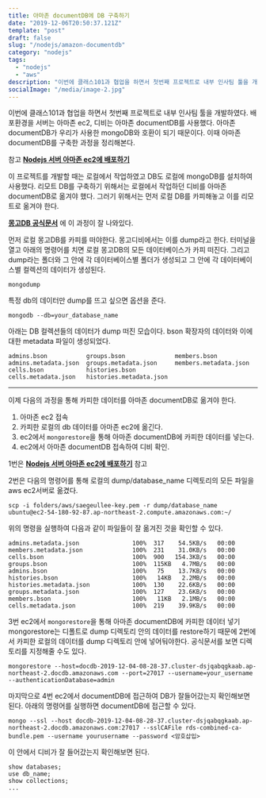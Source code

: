 ```yaml
---
title: 아마존 documentDB에 DB 구축하기
date: "2019-12-06T20:50:37.121Z"
template: "post"
draft: false
slug: "/nodejs/amazon-documentdb"
category: "nodejs"
tags:
  - "nodejs"
  - "aws"
description: "이번에 클래스101과 협업을 하면서 첫번째 프로젝트로 내부 인사팀 툴을 개발하였다. 배포환경을 서버는 아마존 ec2, 디비는 아마존 documentDB를 사용했다. 아마존 documentDB가 우리가 사용한 mongoDB와 호환이 되기 때문이다. 이때 아마존 documentDB를 구축한 과정을 정리해본다..."
socialImage: "/media/image-2.jpg"
---
```


이번에 클래스101과 협업을 하면서 첫번째 프로젝트로 내부 인사팀 툴을 개발하였다. 배포환경을 서버는 아마존 ec2, 디비는 아마존 documentDB를 사용했다. 아마존 documentDB가 우리가 사용한 mongoDB와 호환이 되기 때문이다. 이때 아마존 documentDB를 구축한 과정을 정리해본다.

참고 **[Nodejs 서버 아마존 ec2에 배포하기](https://saegeullee.github.io//nodejs/deploy-nodejs-server-to-aws-ec2)**

이 프로젝트를 개발할 때는 로컬에서 작업하였고 DB도 로컬에 mongoDB를 설치하여 사용했다. 리모트 DB를 구축하기 위해서는 로컬에서 작업하던 디비를 아마존 documentDB로 옮겨야 했다. 그러기 위해서는 먼저 로컬 DB를 카피해놓고 이를 리모트로 옮겨야 한다.

**[몽고DB 공식문서](https://docs.mongodb.com/manual/tutorial/backup-and-restore-tools/)** 에 이 과정이 잘 나와있다.

먼저 로컬 몽고DB를 카피를 떠야한다. 몽고디비에서는 이를 dump라고 한다. 터미널을 열고 아래의 명령어를 치면 로컬 몽고DB의 모든 데이터베이스가 카피 떠진다. 그리고 dump라는 폴더와 그 안에 각 데이터베이스별 폴더가 생성되고 그 안에 각 데이터베이스별 컬렉션의 데이터가 생성된다.

```
mongodump
```

특정 db의 데이터만 dump를 뜨고 싶으면 옵션을 준다.

```
mongodb --db=your_database_name
```

아래는 DB 컬렉션들의 데이터가 dump 떠진 모습이다. bson 확장자의 데이터와 이에 대한 metadata 파일이 생성되었다.

```
admins.bson           groups.bson              members.bson
admins.metadata.json  groups.metadata.json     members.metadata.json
cells.bson            histories.bson
cells.metadata.json   histories.metadata.json
```

---

이제 다음의 과정을 통해 카피한 데이터를 아마존 documentDB로 옮겨야 한다.

1. 아마존 ec2 접속
2. 카피한 로컬의 db 데이터를 아마존 ec2에 옮긴다.
3. ec2에서 `mongorestore`을 통해 아마존 documentDB에 카피한 데이터를 넣는다.
4. ec2에서 아마존 documentDB 접속하여 디비 확인.

1번은 **[Nodejs 서버 아마존 ec2에 배포하기](https://saegeullee.github.io//nodejs/deploy-nodejs-server-to-aws-ec2)** 참고

2번은 다음의 명령어를 통해 로컬의 dump/database_name 디렉토리의 모든 파일을 aws ec2서버로 옮겼다.

```
scp -i folders/aws/saegeullee-key.pem -r dump/database_name ubuntu@ec2-54-180-92-87.ap-northeast-2.compute.amazonaws.com:~/
```

위의 명령을 실행하여 다음과 같이 파일들이 잘 옮겨진 것을 확인할 수 있다.

```
admins.metadata.json               100%  317    54.5KB/s   00:00
members.metadata.json              100%  231    31.0KB/s   00:00
cells.bson                         100%  900   154.3KB/s   00:00
groups.bson                        100%  115KB   4.7MB/s   00:00
admins.bson                        100%   75    13.7KB/s   00:00
histories.bson                     100%   14KB   2.2MB/s   00:00
histories.metadata.json            100%  130    22.6KB/s   00:00
groups.metadata.json               100%  127    23.6KB/s   00:00
members.bson                       100%   11KB   2.1MB/s   00:00
cells.metadata.json                100%  219    39.9KB/s   00:00
```

3번 ec2에서 `mongorestore`을 통해 아마존 documentDB에 카피한 데이터 넣기
mongorestore는 디폴트로 dump 디렉토리 안의 데이터를 restore하기 때문에 2번에서 카피한 로컬의 데이터를 dump 디렉토리 안에 넣어둬야한다. 공식문서를 보면 디렉토리를 지정해줄 수도 있다.

```
mongorestore --host=docdb-2019-12-04-08-28-37.cluster-dsjqabqgkaab.ap-northeast-2.docdb.amazonaws.com --port=27017 --username=your_username  --authenticationDatabase=admin
```

마지막으로 4번 ec2에서 documentDB에 접근하여 DB가 잘들어갔는지 확인해보면 된다. 아래의 명령어를 실행하면 documentDB에 접근할 수 있다.

```
mongo --ssl --host docdb-2019-12-04-08-28-37.cluster-dsjqabqgkaab.ap-northeast-2.docdb.amazonaws.com:27017 --sslCAFile rds-combined-ca-bundle.pem --username yourusername --password <암호삽입>
```

이 안에서 디비가 잘 들어갔는지 확인해보면 된다.

```
show databases;
use db_name;
show collections;
...
```
